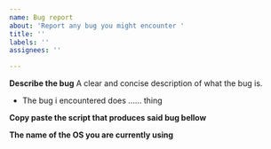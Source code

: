 ```yaml
---
name: Bug report
about: 'Report any bug you might encounter '
title: ''
labels: ''
assignees: ''

---
```


**Describe the bug**
A clear and concise description of what the bug is.

- The bug i encountered does ...... thing

**Copy paste the script that produces said bug bellow**


**The name of the OS you are currently using**
